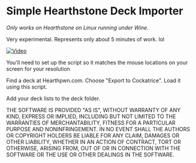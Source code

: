 # Simple Hearthstone Deck Importer

*Only works on Hearthstone on Linux running under Wine.*

Very experimental.  Represents only about 5 minutes of work. lol

[![Video](http://img.youtube.com/vi/dCxIgY8M4TQ/0.jpg)](http://www.youtube.com/watch?v=dCxIgY8M4TQ)

You'll need to set up the script so it matches the mouse locations on your screen for your resolution

Find a deck at Hearthpwn.com.  Choose "Export to Cockatrice".  Load it using this script.

Add your deck lists to the deck folder.

THE SOFTWARE IS PROVIDED "AS IS", WITHOUT WARRANTY OF ANY KIND, EXPRESS OR IMPLIED, INCLUDING BUT NOT LIMITED TO THE WARRANTIES OF MERCHANTABILITY, FITNESS FOR A PARTICULAR PURPOSE AND NONINFRINGEMENT. IN NO EVENT SHALL THE AUTHORS OR COPYRIGHT HOLDERS BE LIABLE FOR ANY CLAIM, DAMAGES OR OTHER LIABILITY, WHETHER IN AN ACTION OF CONTRACT, TORT OR OTHERWISE, ARISING FROM, OUT OF OR IN CONNECTION WITH THE SOFTWARE OR THE USE OR OTHER DEALINGS IN THE SOFTWARE.

